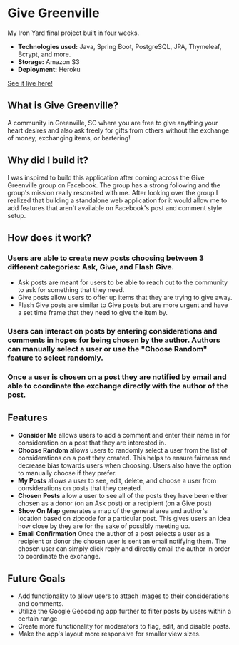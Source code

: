 # Give Greenville
My Iron Yard final project built in four weeks.
* **Technologies used:** Java, Spring Boot, PostgreSQL, JPA, Thymeleaf, Bcrypt, and more.
* **Storage:** Amazon S3
* **Deployment:** Heroku

[See it live here!](https://www.givegreenville.com)

## What is Give Greenville?

A community in Greenville, SC where you are free to give anything your heart desires and also ask freely for gifts from others without the exchange of money, exchanging items, or bartering!

## Why did I build it?

I was inspired to build this application after coming across the Give Greenville group on Facebook. The group has a strong following and the group's mission really resonated with me. After looking over the group I realized that building a standalone web application for it would allow me to add features that aren't available on Facebook's post and comment style setup. 

## How does it work?

### Users are able to create new posts choosing between 3 different categories: Ask, Give, and Flash Give. 
* Ask posts are meant for users to be able to reach out to the community to ask for something that they need. 
* Give posts allow users to offer up items that they are trying to give away.
* Flash Give posts are similar to Give posts but are more urgent and have a set time frame that they need to give the item by. 

### Users can interact on posts by entering considerations and comments in hopes for being chosen by the author. Authors can manually select a user or use the "Choose Random" feature to select randomly. 

### Once a user is chosen on a post they are notified by email and able to coordinate the exchange directly with the author of the post.

## Features

* **Consider Me** allows users to add a comment and enter their name in for consideration on a post that they are interested in.
* **Choose Random** allows users to randomly select a user from the list of considerations on a post they created. This helps to ensure fairness and decrease bias towards users when choosing. Users also have the option to manually choose if they prefer.
* **My Posts** allows a user to see, edit, delete, and choose a user from considerations on posts that they created. 
* **Chosen Posts** allow a user to see all of the posts they have been either chosen as a donor (on an Ask post) or a recipient (on a Give post)
* **Show On Map** generates a map of the general area and author's location based on zipcode for a particular post. This gives users an idea how close by they are for the sake of possibly meeting up. 
* **Email Confirmation** Once the author of a post selects a user as a recipient or donor the chosen user is sent an email notifying them. The chosen user can simply click reply and directly email the author in order to coordinate the exchange. 

## Future Goals
* Add functionality to allow users to attach images to their considerations and comments. 
* Utilize the Google Geocoding app further to filter posts by users within a certain range 
* Create more functionality for moderators to flag, edit, and disable posts.
* Make the app's layout more responsive for smaller view sizes. 
